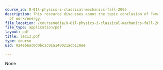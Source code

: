 ```yaml
---
course_id: 8-01l-physics-i-classical-mechanics-fall-2005
description: This resource discusses about the topic conclusion of F=ma, and start
  of work/energy.
file_location: /coursemedia/8-01l-physics-i-classical-mechanics-fall-2005/024eb6ac0d0bc2c01a140021acb110ee_lec13.pdf
file_type: application/pdf
layout: pdf
title: lec13.pdf
type: course
uid: 024eb6ac0d0bc2c01a140021acb110ee

---
```

None